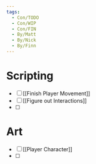 ```yaml
---
tags:
  - Con/TODO
  - Con/WIP
  - Con/FIN
  - By/Matt
  - By/Nick
  - By/Finn
---
```


# Scripting

- [ ] [[Finish Player Movement]]
- [ ] [[Figure out Interactions]]
- [ ] 

# Art
- [ ] [[Player Character]]
- [ ] 